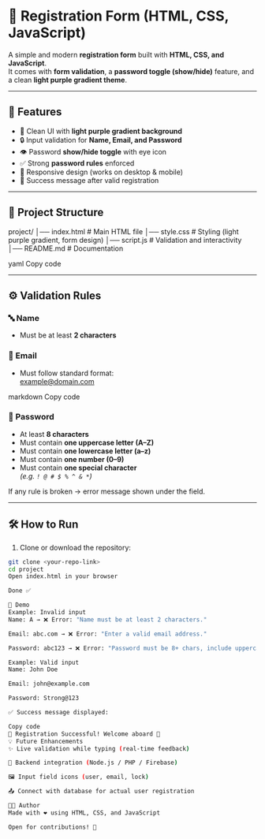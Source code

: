 # 🌟 Registration Form (HTML, CSS, JavaScript)

A simple and modern **registration form** built with **HTML, CSS, and JavaScript**.  
It comes with **form validation**, a **password toggle (show/hide)** feature, and a clean **light purple gradient theme**.

---

## 🚀 Features
- 🎨 Clean UI with **light purple gradient background**
- 🔒 Input validation for **Name, Email, and Password**
- 👁️ Password **show/hide toggle** with eye icon
- ✅ Strong **password rules** enforced
- 📱 Responsive design (works on desktop & mobile)
- 🎉 Success message after valid registration

---

## 📂 Project Structure
project/
│── index.html # Main HTML file
│── style.css # Styling (light purple gradient, form design)
│── script.js # Validation and interactivity
│── README.md # Documentation

yaml
Copy code

---

## ⚙️ Validation Rules
### 🔤 Name
- Must be at least **2 characters**

### 📧 Email
- Must follow standard format:  
example@domain.com

markdown
Copy code

### 🔑 Password
- At least **8 characters**
- Must contain **one uppercase letter (A–Z)**
- Must contain **one lowercase letter (a–z)**
- Must contain **one number (0–9)**
- Must contain **one special character**  
*(e.g. `! @ # $ % ^ & *`)*

If any rule is broken → error message shown under the field.

---

## 🛠️ How to Run
1. Clone or download the repository:
 ```bash
 git clone <your-repo-link>
 cd project
Open index.html in your browser

Done ✅

📸 Demo
Example: Invalid input
Name: A → ❌ Error: "Name must be at least 2 characters."

Email: abc.com → ❌ Error: "Enter a valid email address."

Password: abc123 → ❌ Error: "Password must be 8+ chars, include uppercase, lowercase, number & special char."

Example: Valid input
Name: John Doe

Email: john@example.com

Password: Strong@123

✅ Success message displayed:

Copy code
🎉 Registration Successful! Welcome aboard 🚀
💡 Future Enhancements
✨ Live validation while typing (real-time feedback)

🔗 Backend integration (Node.js / PHP / Firebase)

🖼️ Input field icons (user, email, lock)

📤 Connect with database for actual user registration

👨‍💻 Author
Made with ❤️ using HTML, CSS, and JavaScript

Open for contributions! 🙌
